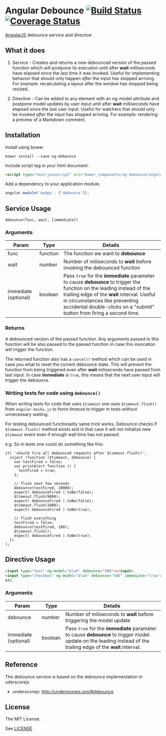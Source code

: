 Angular Debounce [![Build Status](https://travis-ci.org/shahata/angular-debounce.svg?branch=master)](https://travis-ci.org/shahata/angular-debounce) [![Coverage Status](https://coveralls.io/repos/shahata/angular-debounce/badge.png?branch=master)](https://coveralls.io/r/shahata/angular-debounce?branch=master)
================

[AngularJS](http://www.angularjs.org) debounce service and directive

## What it does

1. Service - Creates and returns a new debounced version of the passed function which will postpone its execution until after **wait** milliseconds have elapsed since the last time it was invoked. Useful for implementing behavior that should only happen *after* the input has stopped arriving. For example: recalculating a layout after the window has stopped being resized.

2. Directive - Can be added to any element with an ng-model attribute and postpone model updates by user input until after **wait** milliseconds have elapsed since the last user input. Useful for watchers that should only be invoked *after* the input has stopped arriving. For example: rendering a preview of a Markdown comment.


## Installation

Install using bower

`bower install --save ng-debounce`

Include script tag in your html document.

```html
<script type="text/javascript" src="bower_components/ng-debounce/angular-debounce.js"></script>
```

Add a dependency to your application module.

```javascript
angular.module('myApp', ['debounce']);
```

## Service Usage

`debounce(func, wait, [immediate])`

### Arguments

|Param|Type|Details|
|---|---|---|
|func|function|The function we want to **debounce**|
|wait|number|Number of miliseconds to **wait** before invoking the debounced function|
|immediate (optional)|boolean|Pass `true` for the **immediate** parameter to cause **debounce** to trigger the function on the leading instead of the trailing edge of the **wait** interval. Useful in circumstances like preventing accidental double-clicks on a "submit" button from firing a second time.|

### Returns

A debounced version of the passed function. Any arguments passed to this function will be also passed to the passed function in case this invocation will trigger the function.

The returned function also has a `cancel()` method which can be used in case you what to reset the current debounce state. This will prevent the function from being triggered even after **wait** miliseconds have passed from last input. In case **immediate** is `true`, this means that the next user input will trigger the debounce.

### Writing tests for code using `debounce()`

When writing tests for code that uses `$timeout` one uses `$timeout.flush()` from `angular-mocks.js` to force timeout to trigger in tests without unnecessary waiting.

For testing debounced functionality same trick works. Debounce checks if `$timeout.flush()` method exists and in that case it will not initialize new `$timeout` event even if enough wall time has not passed. 

e.g. So in tests one could do something like this:

```
it( 'should fire all debounced requests after $timeout.flush()', 
  inject (function ($timeout, debounce) {
  	var testFired = false;
  	var printAlert function () {
  	  testFired = true;
    };

    // flush next few seconds
    debounce(testFired, 10000);
    expect( debounceFired ).toBe(false);
    $timeout.flush(9000);
    expect( debounceFired ).toBe(false);
    $timeout.flush(1000);
    expect( debounceFired ).toBe(true);

    // flush everything
    testFired = false;
    debounce(testFired, 100);
    $timeout.flush();
    expect( debounceFired ).toBe(true);
  })
);
``` 

## Directive Usage

```html
<input type="text" ng-model="blah" debounce="500"></input>
<input type="checkbox" ng-model="blah" debounce="500" immediate="true"></input>
etc.
```

### Arguments

|Param|Type|Details|
|---|---|---|
|debounce|number|Number of miliseconds to **wait** before triggering the model update|
|immediate (optional)|boolean|Pass `true` for the **immediate** parameter to cause **debounce** to trigger model update on the leading instead of the trailing edge of the **wait** interval.|

## Reference

The debounce service is based on the debounce implementation in uderscorejs
* underscorejs: http://underscorejs.org/#debounce

## License

The MIT License.

See [LICENSE](https://github.com/shahata/angular-debounce/blob/master/LICENSE)

